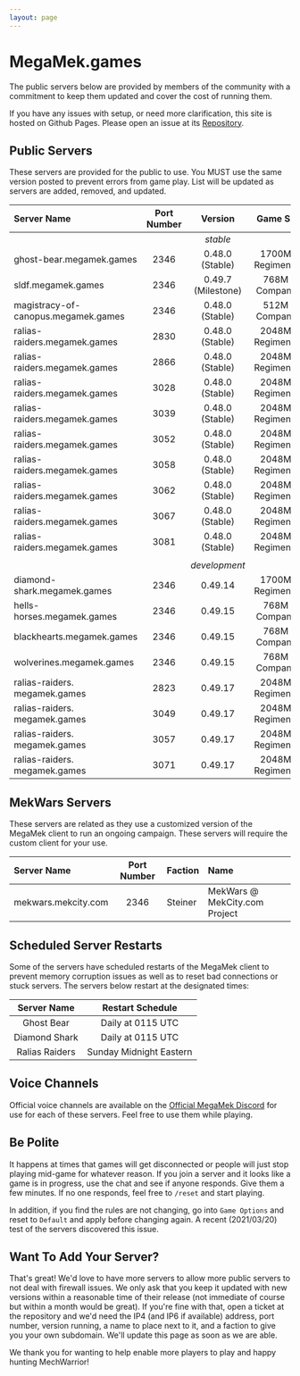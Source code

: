 ```yaml
---
layout: page
---
```

# MegaMek.games

The public servers below are provided by members of the community with a
commitment to keep them updated and cover the cost of running them.

If you have any issues with setup, or need more clarification, this site is
hosted on Github Pages. Please open an issue at its [Repository](https://github.com/rjhancock/megamek-games).

## Public Servers

These servers are provided for the public to use. You MUST use the same version
posted to prevent errors from game play. List will be updated as servers are
added, removed, and updated.

|Server Name|Port Number|Version|Game Size|Provided By|
|:------|:-----:|:--------:|:--:|-------:|
|||*stable*||
|ghost-bear.megamek.games            |2346|0.48.0 (Stable)|1700M - Regimental? |TapEnvy.us, LLC|
|sldf.megamek.games                  |2346|0.49.7 (Milestone)|768M - Companies    |Hammer|
|magistracy-of-canopus.megamek.games |2346|0.48.0 (Stable)|512M - Companies    |Delra|
|ralias-raiders.megamek.games        |2830|0.48.0 (Stable)|2048M - Regimental? |Sierra Invenio / SniperTeamTango|
|ralias-raiders.megamek.games        |2866|0.48.0 (Stable)|2048M - Regimental? |Sierra Invenio / SniperTeamTango|
|ralias-raiders.megamek.games        |3028|0.48.0 (Stable)|2048M - Regimental? |Sierra Invenio / SniperTeamTango|
|ralias-raiders.megamek.games        |3039|0.48.0 (Stable)|2048M - Regimental? |Sierra Invenio / SniperTeamTango|
|ralias-raiders.megamek.games        |3052|0.48.0 (Stable)|2048M - Regimental? |Sierra Invenio / SniperTeamTango|
|ralias-raiders.megamek.games        |3058|0.48.0 (Stable)|2048M - Regimental? |Sierra Invenio / SniperTeamTango|
|ralias-raiders.megamek.games        |3062|0.48.0 (Stable)|2048M - Regimental? |Sierra Invenio / SniperTeamTango|
|ralias-raiders.megamek.games        |3067|0.48.0 (Stable)|2048M - Regimental? |Sierra Invenio / SniperTeamTango|
|ralias-raiders.megamek.games        |3081|0.48.0 (Stable)|2048M - Regimental? |Sierra Invenio / SniperTeamTango|
||||||
|||*development*||
|diamond-shark.megamek.games  |2346|0.49.14|1700M - Regimental? |TapEnvy.us, LLC|
|hells-horses.megamek.games   |2346|0.49.15|768M - Companies    |Hammer|
|blackhearts.megamek.games    |2346|0.49.15|768M - Companies    |Hammer|
|wolverines.megamek.games     |2346|0.49.15|768M - Companies    |Hammer|
|ralias-raiders. megamek.games|2823|0.49.17|2048M - Regimental? |Sierra Invenio / SniperTeamTango|
|ralias-raiders. megamek.games|3049|0.49.17|2048M - Regimental? |Sierra Invenio / SniperTeamTango|
|ralias-raiders. megamek.games|3057|0.49.17|2048M - Regimental? |Sierra Invenio / SniperTeamTango|
|ralias-raiders. megamek.games|3071|0.49.17|2048M - Regimental? |Sierra Invenio / SniperTeamTango|

## MekWars Servers

These servers are related as they use a customized version of the MegaMek client to
run an ongoing campaign. These servers will require the custom client for your use.

|Server Name|Port Number|Faction|Name|
|:----|:-----:|:-----|:------|
|mekwars.mekcity.com|2346|Steiner|MekWars @ MekCity.com Project|

## Scheduled Server Restarts

Some of the servers have scheduled restarts of the MegaMek client to prevent
memory corruption issues as well as to reset bad connections or stuck servers.
The servers below restart at the designated times:

|Server Name|Restart Schedule|
|:---------:|:--------------:|
|Ghost Bear     | Daily at 0115 UTC|
|Diamond Shark  | Daily at 0115 UTC|
|Ralias Raiders | Sunday Midnight Eastern|

## Voice Channels

Official voice channels are available on the [Official MegaMek Discord](https://discord.gg/XM54YH9396) for use for each of these servers. Feel free to use them while playing.

## Be Polite

It happens at times that games will get disconnected or people will just stop playing mid-game for whatever reason. If you join a server and it looks like a game is in progress, use the chat and see if anyone responds. Give them a few minutes. If no one responds, feel free to `/reset` and start playing.

In addition, if you find the rules are not changing, go into `Game Options` and reset to `Default` and apply before changing again. A recent (2021/03/20) test of the servers discovered this issue.

## Want To Add Your Server?

That's great! We'd love to have more servers to allow more public servers to not deal with firewall issues. We only ask that you keep it updated with new versions within a reasonable time of their release (not immediate of course but within a month would be great). If you're fine with that, open a ticket at the repository and we'd need the IP4 (and IP6 if available) address, port number, version running, a name to place next to it, and a faction to give you your own subdomain. We'll update this page as soon as we are able.

We thank you for wanting to help enable more players to play and happy hunting MechWarrior!
